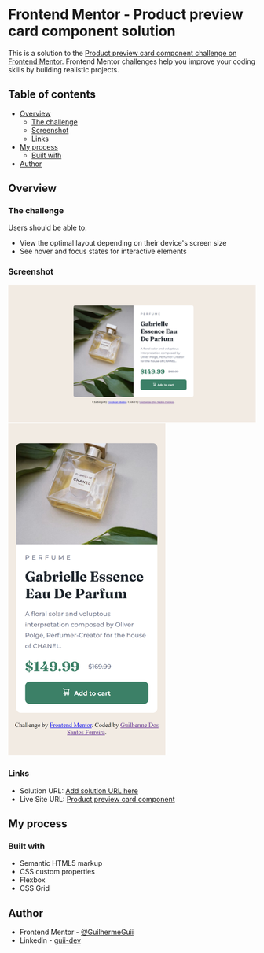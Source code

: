 # Frontend Mentor - Product preview card component solution

This is a solution to the [Product preview card component challenge on Frontend Mentor](https://www.frontendmentor.io/challenges/product-preview-card-component-GO7UmttRfa). Frontend Mentor challenges help you improve your coding skills by building realistic projects. 

## Table of contents

- [Overview](#overview)
  - [The challenge](#the-challenge)
  - [Screenshot](#screenshot)
  - [Links](#links)
- [My process](#my-process)
  - [Built with](#built-with)
- [Author](#author)

## Overview

### The challenge

Users should be able to:

- View the optimal layout depending on their device's screen size
- See hover and focus states for interactive elements

### Screenshot

![](images/website-desktop.png)
![](images/website-mobile.png)

### Links

- Solution URL: [Add solution URL here](https://your-solution-url.com)
- Live Site URL: [Product preview card component](https://frontendmentor-challenges-01-guii.netlify.app/)

## My process

### Built with

- Semantic HTML5 markup
- CSS custom properties
- Flexbox
- CSS Grid

## Author

- Frontend Mentor - [@GuilhermeGuii](https://www.frontendmentor.io/profile/GuilhermeGuii)
- Linkedin - [guii-dev](https://www.linkedin.com/in/guii-dev/)
